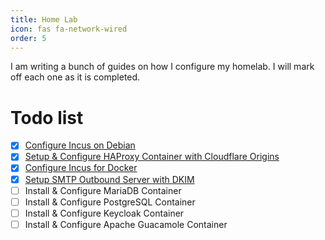 ```yaml
---
title: Home Lab
icon: fas fa-network-wired
order: 5
---
```


I am writing a bunch of guides on how I configure my homelab. I will mark off each one as it is completed.

# Todo list
- [x] [Configure Incus on Debian](/posts/configure-incus-on-debian/)
- [x] [Setup & Configure HAProxy Container with Cloudflare Origins](/posts/configure-haproxy-container/)
- [x] [Configure Incus for Docker](/posts/configure-incus-for-docker/)
- [x] [Setup SMTP Outbound Server with DKIM](/posts/smtp-outbound-server/)
- [ ] Install & Configure MariaDB Container
- [ ] Install & Configure PostgreSQL Container
- [ ] Install & Configure Keycloak Container
- [ ] Install & Configure Apache Guacamole Container
